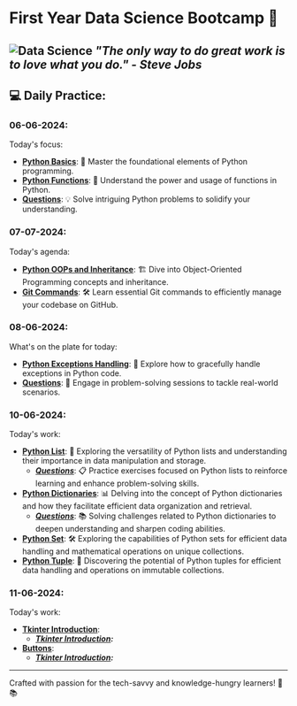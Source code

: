 # First Year Data Science Bootcamp 🚀

![Data Science](https://builtin.com/sites/www.builtin.com/files/styles/og/public/2024-03/Data%20Science%201600x800.jpg)
*"The only way to do great work is to love what you do." - Steve Jobs*
---

## 💻 Daily Practice:

### 06-06-2024:
Today's focus:
- **[Python Basics](06-06-2024/Python_basics.md)**: 🐍 Master the foundational elements of Python programming.
- **[Python Functions](06-06-2024/Python_functions.md)**: 🔄 Understand the power and usage of functions in Python.
- **[Questions](06-06-2024/Questions.py)**: 💡 Solve intriguing Python problems to solidify your understanding.

### 07-07-2024:
Today's agenda:
- **[Python OOPs and Inheritance](07-06-2024/python_oop.md)**: 🏗️ Dive into Object-Oriented Programming concepts and inheritance.
- **[Git Commands](07-07-2024/git_github.md)**: 🛠️ Learn essential Git commands to efficiently manage your codebase on GitHub.

### 08-06-2024:
What's on the plate for today:
- **[Python Exceptions Handling](08-06-2024/exception_handling.md)**: 🚨 Explore how to gracefully handle exceptions in Python code.
- **[Questions](08-06-2024/questions.py)**: 💪 Engage in problem-solving sessions to tackle real-world scenarios.

### 10-06-2024:
Today's work:
- **[Python List](10-06-2024/List.md)**: 📝 Exploring the versatility of Python lists and understanding their importance in data manipulation and storage.
  - ***[Questions](10-06-2024/list_questions.py)***: 📋 Practice exercises focused on Python lists to reinforce learning and enhance problem-solving skills.
- **[Python Dictionaries](10-06-2024/Dictionary.md)**: 📊 Delving into the concept of Python dictionaries and how they facilitate efficient data organization and retrieval.
  - ***[Questions](10-06-2024/dict_questions.py)***: 📚 Solving challenges related to Python dictionaries to deepen understanding and sharpen coding abilities.
- **[Python Set](10-06-2024/Sets.md)**: 🛠️ Exploring the capabilities of Python sets for efficient data handling and mathematical operations on unique collections.
- **[Python Tuple](10-06-2024/Tuples.md)**: 🎯 Discovering the potential of Python tuples for efficient data handling and operations on immutable collections.
  
### 11-06-2024:
Today's work:
- **[Tkinter Introduction](11-06-2024/Introduction.md)**:
  - ***[Tkinter Introduction](11-06-2024/basics.py):***
- **[Buttons](11-06-2024/button.md)**:
  - ***[Tkinter Introduction](11-06-2024/button.py):***
--- 
Crafted with passion for the tech-savvy and knowledge-hungry learners! 🧠📚 
